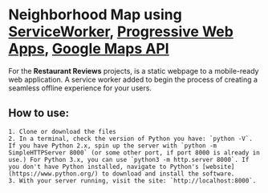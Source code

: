 # Neighborhood Map  using [ServiceWorker][1], [Progressive Web Apps][2], [Google Maps API][3]

For the **Restaurant Reviews** projects, is a static webpage to a mobile-ready web application. A service worker added to begin the process of creating a seamless offline experience for your users.


## How to use:
    1. Clone or download the files
    2. In a terminal, check the version of Python you have: `python -V`. If you have Python 2.x, spin up the server with `python -m SimpleHTTPServer 8000` (or some other port, if port 8000 is already in use.) For Python 3.x, you can use `python3 -m http.server 8000`. If you don't have Python installed, navigate to Python's [website](https://www.python.org/) to download and install the software.
    3. With your server running, visit the site: `http://localhost:8000`.


[1]: https://developers.google.com/web/fundamentals/primers/service-workers/ "ServiceWorker"
[2]: https://developers.google.com/web/progressive-web-apps/ "Progressive Web Apps"
[3]: https://developers.google.com/maps/documentation/javascript/ "Google Maps API"
